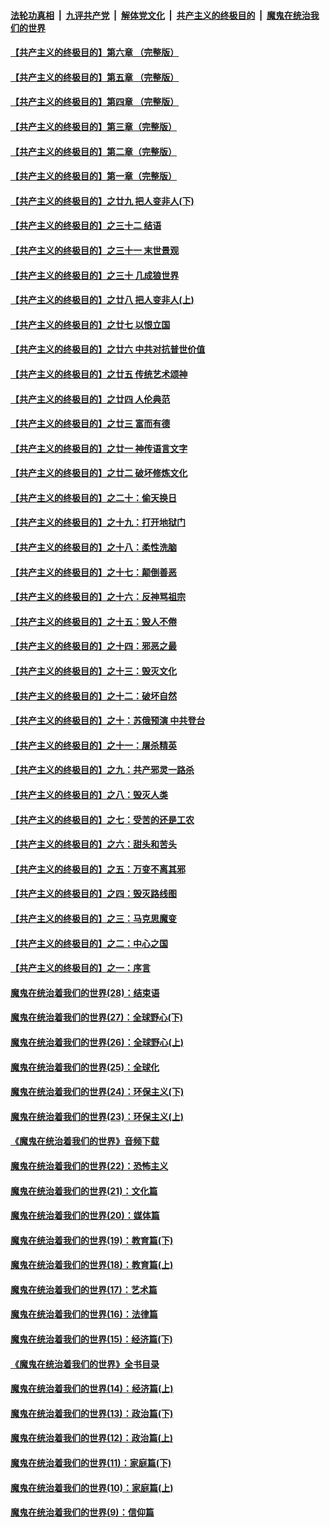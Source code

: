 ####  [法轮功真相](../../../../basic/blob/master/README.md?t=06092001) &nbsp;|&nbsp; [九评共产党](../../../../9ping.md/blob/master/README.md?t=06092001) &nbsp;|&nbsp; [解体党文化](../../../../jtdwh.md/blob/master/README.md?t=06092001)  &nbsp;|&nbsp; [共产主义的终极目的](../../../../gczydzjmd.md/blob/master/README.md?t=06092001) &nbsp;|&nbsp; [魔鬼在统治我们的世界](../../../../mgztzwmdsj.md/blob/master/README.md?t=06092001) 

#### [【共产主义的终极目的】第六章 （完整版）](../pages/nsc422/n11428913.md?t=06092001) 

#### [【共产主义的终极目的】第五章 （完整版）](../pages/nsc422/n11428912.md?t=06092001) 

#### [【共产主义的终极目的】第四章 （完整版）](../pages/nsc422/n11428907.md?t=06092001) 

#### [【共产主义的终极目的】第三章（完整版）](../pages/nsc422/n11428848.md?t=06092001) 

#### [【共产主义的终极目的】第二章（完整版）](../pages/nsc422/n11428831.md?t=06092001) 

#### [【共产主义的终极目的】第一章（完整版）](../pages/nsc422/n11417651.md?t=06092001) 

#### [【共产主义的终极目的】之廿九 把人变非人(下)](../pages/nsc422/n11344140.md?t=06092001) 

#### [【共产主义的终极目的】之三十二 结语](../pages/nsc422/n11360535.md?t=06092001) 

#### [【共产主义的终极目的】之三十一 末世景观](../pages/nsc422/n11351129.md?t=06092001) 

#### [【共产主义的终极目的】之三十 几成狼世界](../pages/nsc422/n11348280.md?t=06092001) 

#### [【共产主义的终极目的】之廿八 把人变非人(上)](../pages/nsc422/n11340492.md?t=06092001) 

#### [【共产主义的终极目的】之廿七 以恨立国](../pages/nsc422/n11336944.md?t=06092001) 

#### [【共产主义的终极目的】之廿六 中共对抗普世价值](../pages/nsc422/n11324785.md?t=06092001) 

#### [【共产主义的终极目的】之廿五 传统艺术颂神](../pages/nsc422/n11296396.md?t=06092001) 

#### [【共产主义的终极目的】之廿四 人伦典范](../pages/nsc422/n11296397.md?t=06092001) 

#### [【共产主义的终极目的】之廿三 富而有德](../pages/nsc422/n11283598.md?t=06092001) 

#### [【共产主义的终极目的】之廿一 神传语言文字](../pages/nsc422/n11263265.md?t=06092001) 

#### [【共产主义的终极目的】之廿二 破坏修炼文化](../pages/nsc422/n11245728.md?t=06092001) 

#### [【共产主义的终极目的】之二十：偷天换日](../pages/nsc422/n11238846.md?t=06092001) 

#### [【共产主义的终极目的】之十九：打开地狱门](../pages/nsc422/n11206376.md?t=06092001) 

#### [【共产主义的终极目的】之十八：柔性洗脑](../pages/nsc422/n11199994.md?t=06092001) 

#### [【共产主义的终极目的】之十七：颠倒善恶](../pages/nsc422/n11179782.md?t=06092001) 

#### [【共产主义的终极目的】之十六：反神骂祖宗](../pages/nsc422/n11166798.md?t=06092001) 

#### [【共产主义的终极目的】之十五：毁人不倦](../pages/nsc422/n11166792.md?t=06092001) 

#### [【共产主义的终极目的】之十四：邪恶之最](../pages/nsc422/n11150249.md?t=06092001) 

#### [【共产主义的终极目的】之十三：毁灭文化](../pages/nsc422/n11135227.md?t=06092001) 

#### [【共产主义的终极目的】之十二：破坏自然](../pages/nsc422/n11135214.md?t=06092001) 

#### [【共产主义的终极目的】之十：苏俄预演 中共登台](../pages/nsc422/n11118424.md?t=06092001) 

#### [【共产主义的终极目的】之十一：屠杀精英](../pages/nsc422/n11118442.md?t=06092001) 

#### [【共产主义的终极目的】之九：共产邪灵一路杀](../pages/nsc422/n11114139.md?t=06092001) 

#### [【共产主义的终极目的】之八：毁灭人类](../pages/nsc422/n11108503.md?t=06092001) 

#### [【共产主义的终极目的】之七：受苦的还是工农](../pages/nsc422/n11101809.md?t=06092001) 

#### [【共产主义的终极目的】之六：甜头和苦头](../pages/nsc422/n11096971.md?t=06092001) 

#### [【共产主义的终极目的】之五：万变不离其邪](../pages/nsc422/n11091285.md?t=06092001) 

#### [【共产主义的终极目的】之四：毁灭路线图](../pages/nsc422/n11086284.md?t=06092001) 

#### [【共产主义的终极目的】之三：马克思魔变](../pages/nsc422/n11061941.md?t=06092001) 

#### [【共产主义的终极目的】之二：中心之国](../pages/nsc422/n11047728.md?t=06092001) 

#### [【共产主义的终极目的】之一：序言](../pages/nsc422/n11086077.md?t=06092001) 

#### [魔鬼在统治着我们的世界(28)：结束语](../pages/nsc422/n10936246.md?t=06092001) 

#### [魔鬼在统治着我们的世界(27)：全球野心(下)](../pages/nsc422/n10928319.md?t=06092001) 

#### [魔鬼在统治着我们的世界(26)：全球野心(上)](../pages/nsc422/n10900318.md?t=06092001) 

#### [魔鬼在统治着我们的世界(25)：全球化](../pages/nsc422/n10788205.md?t=06092001) 

#### [魔鬼在统治着我们的世界(24)：环保主义(下)](../pages/nsc422/n10695307.md?t=06092001) 

#### [魔鬼在统治着我们的世界(23)：环保主义(上)](../pages/nsc422/n10688613.md?t=06092001) 

#### [《魔鬼在统治着我们的世界》音频下载](../pages/nsc422/n10635553.md?t=06092001) 

#### [魔鬼在统治着我们的世界(22)：恐怖主义](../pages/nsc422/n10614727.md?t=06092001) 

#### [魔鬼在统治着我们的世界(21)：文化篇](../pages/nsc422/n10597706.md?t=06092001) 

#### [魔鬼在统治着我们的世界(20)：媒体篇](../pages/nsc422/n10586579.md?t=06092001) 

#### [魔鬼在统治着我们的世界(19)：教育篇(下)](../pages/nsc422/n10564808.md?t=06092001) 

#### [魔鬼在统治着我们的世界(18)：教育篇(上)](../pages/nsc422/n10526970.md?t=06092001) 

#### [魔鬼在统治着我们的世界(17)：艺术篇](../pages/nsc422/n10499093.md?t=06092001) 

#### [魔鬼在统治着我们的世界(16)：法律篇](../pages/nsc422/n10485969.md?t=06092001) 

#### [魔鬼在统治着我们的世界(15)：经济篇(下)](../pages/nsc422/n10469975.md?t=06092001) 

#### [《魔鬼在统治着我们的世界》全书目录](../pages/nsc422/n10464261.md?t=06092001) 

#### [魔鬼在统治着我们的世界(14)：经济篇(上)](../pages/nsc422/n10457370.md?t=06092001) 

#### [魔鬼在统治着我们的世界(13)：政治篇(下)](../pages/nsc422/n10448270.md?t=06092001) 

#### [魔鬼在统治着我们的世界(12)：政治篇(上)](../pages/nsc422/n10444576.md?t=06092001) 

#### [魔鬼在统治着我们的世界(11)：家庭篇(下)](../pages/nsc422/n10440961.md?t=06092001) 

#### [魔鬼在统治着我们的世界(10)：家庭篇(上)](../pages/nsc422/n10435448.md?t=06092001) 

#### [魔鬼在统治着我们的世界(9)：信仰篇](../pages/nsc422/n10432159.md?t=06092001) 

